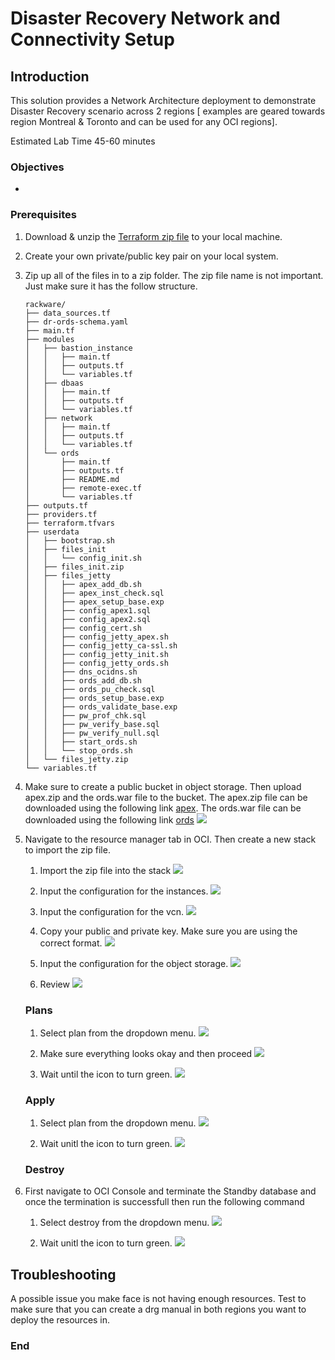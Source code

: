 # Disaster Recovery Network and Connectivity Setup
## Introduction
This solution provides a Network Architecture deployment to demonstrate Disaster Recovery scenario across 2 regions [ examples are geared towards region Montreal & Toronto and can be used for any OCI regions].

Estimated Lab Time 45-60 minutes


### Objectives
- 

### Prerequisites
1. Download & unzip the [Terraform zip file](https://objectstorage.us-ashburn-1.oraclecloud.com/p/l1ytoY8pby813IG_wdmHvlnG-32rWlsj1wql1mFqyYFmzywCPxvTrwAMh8TaMFOT/n/c4u03/b/solutions-library/o/DR-ORDS-RW.zip) to your local machine.

2.  Create your own private/public key pair on your local system.
3.  Zip up all of the files in to a zip folder. The zip file name is not important.
    Just make sure it has the follow structure.
    
        rackware/
        ├── data_sources.tf
        ├── dr-ords-schema.yaml
        ├── main.tf
        ├── modules
        │   ├── bastion_instance
        │   │   ├── main.tf
        │   │   ├── outputs.tf
        │   │   └── variables.tf
        │   ├── dbaas
        │   │   ├── main.tf
        │   │   ├── outputs.tf
        │   │   └── variables.tf
        │   ├── network
        │   │   ├── main.tf
        │   │   ├── outputs.tf
        │   │   └── variables.tf
        │   └── ords
        │       ├── main.tf
        │       ├── outputs.tf
        │       ├── README.md
        │       ├── remote-exec.tf
        │       └── variables.tf
        ├── outputs.tf
        ├── providers.tf
        ├── terraform.tfvars
        ├── userdata
        │   ├── bootstrap.sh
        │   ├── files_init
        │   │   └── config_init.sh
        │   ├── files_init.zip
        │   ├── files_jetty
        │   │   ├── apex_add_db.sh
        │   │   ├── apex_inst_check.sql
        │   │   ├── apex_setup_base.exp
        │   │   ├── config_apex1.sql
        │   │   ├── config_apex2.sql
        │   │   ├── config_cert.sh
        │   │   ├── config_jetty_apex.sh
        │   │   ├── config_jetty_ca-ssl.sh
        │   │   ├── config_jetty_init.sh
        │   │   ├── config_jetty_ords.sh
        │   │   ├── dns_ocidns.sh
        │   │   ├── ords_add_db.sh
        │   │   ├── ords_pu_check.sql
        │   │   ├── ords_setup_base.exp
        │   │   ├── ords_validate_base.exp
        │   │   ├── pw_prof_chk.sql
        │   │   ├── pw_verify_base.sql
        │   │   ├── pw_verify_null.sql
        │   │   ├── start_ords.sh
        │   │   └── stop_ords.sh
        │   └── files_jetty.zip
        └── variables.tf

4. Make sure to create a public bucket in object storage. Then upload apex.zip and the ords.war file to the bucket.
    The apex.zip file can be downloaded using the following link [apex](https://www.oracle.com/tools/downloads/apex-downloads.html). 
    The ords.war file can be downloaded using the following link [ords](https://www.oracle.com/database/technologies/appdev/rest-data-services-downloads.html)
    ![](rackwaresaleplay/Objectstorage.PNG)
    
5. Navigate to the resource manager tab in OCI. Then create a new stack to import the zip file.
    
    1. Import the zip file into the stack 
    ![](./images/ResourceManager.PNG)
    
    2. Input the configuration for the instances.
    ![](./images/ResourceManager-Input-Basic.PNG)
    
    3. Input the configuration for the vcn.
    ![](./images/ResourceManager-Network.PNG)
    
    4. Copy your public and private key. Make sure you are using the correct format.
    ![](./images/ResourceManager-Keys.PNG)
    
    5. Input the configuration for the object storage.
    ![](./images/ResourceManager-ObjectStorage.PNG)
    
    6. Review 
    ![](./images/ResourceManager-Review.PNG)
    
    ### Plans

    1.  Select plan from the dropdown menu.
    ![](./images/ResourceManager-Plan-2.PNG)
    
    2.  Make sure everything looks okay and then proceed
    ![](./images/ResourceManager-Plan-3.PNG)
    
    3.  Wait until the icon to turn green.
    ![](./images/ResourceManager-Plan-4.PNG)
    
    ### Apply
    
    1.  Select plan from the dropdown menu.
    ![](./images/ResourceManager-Apply-1.PNG)
    
    2.  Wait unitl the icon to turn green.
    ![](./images/ResourceManager-Apply-2.PNG)

    ### Destroy
6.  First navigate to OCI Console and terminate the Standby database and once the termination is successfull then run the following command

    1.  Select destroy from the dropdown menu.
    ![](./images/ResourceManager-Destroy.PNG)
    
    2.  Wait unitl the icon to turn green.
    ![](./images/ResourceManager-Destroy-2.PNG)

## Troubleshooting
   A possible issue you make face is not having enough resources. Test to make sure 
   that you can create a drg manual in both regions you want to deploy the resources
   in.

### End
